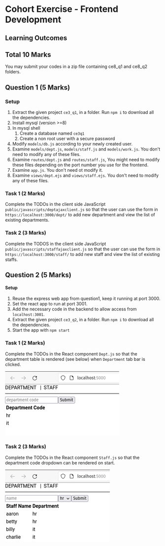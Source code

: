 # Cohort Exercise - Frontend Development

## Learning Outcomes

## Total 10 Marks

You may submit your codes in a zip file containing ce8_q1 and ce8_q2 folders.

## Question 1 (5 Marks)

### Setup

1. Extract the given project `ce3_q1`, in a folder. Run `npm i` to download all the dependencies.
1. Install mysql (version >=8)
1. In mysql shell
   1. Create a database named `ce3q1`
   1. Create a non root user with a secure password
1. Modify `models/db.js` according to your newly created user.
1. Examine `models/dept.js`, `models/staff.js` and `models/work.js`. You don't need to modify any of these files.
1. Examine `routes/dept.js` and `routes/staff.js`, You might need to modify these files depending on the port number you use for the frontend.
1. Examine `app.js`. You don't need ot modify it.
1. Examine `views/dept.ejs` and `views/staff.ejs`. You don't need to modify any of these files.

### Task 1 (2 Marks)

Complete the TODOs in the client side JavaScript `public/javascripts/deptajaxclient.js` so that
the user can use the form in `https://localhost:3000/dept/` to add new department and view the list of existing departments.

### Task 2 (3 Marks)

Complete the TODOS in the client side JavaScript `public/javascripts/staffajaxclient.js` so that
the user can use the form in `https://localhost:3000/staff/` to add new staff and view the list of existing staffs.

## Question 2 (5 Marks)

#### Setup

1. Reuse the express web app from question1, keep it running at port 3000.
1. Set the react app to run at port 3001.
1. Add the necessary code in the backend to allow access from `localhost:3001`.
1. Extract the given project `ce3_q2`, in a folder. Run `npm i` to download all the dependencies.
1. Start the app with `npm start`

### Task 1 (2 Marks)

Complete the TODOs in the React component `Dept.js` so that the department table is rendered (see below) when `Department` tab bar is clicked.

![](../images/ce8_q2_1.png)

### Task 2 (3 Marks)

Complete the TODOs in the React component `Staff.js` so that the department code dropdown can be rendered on start.

![](../images/ce8_q2_2.png)
